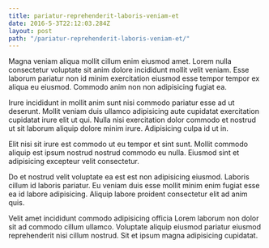 ```yaml
---
title: pariatur-reprehenderit-laboris-veniam-et
date: 2016-5-3T22:12:03.284Z
layout: post
path: "/pariatur-reprehenderit-laboris-veniam-et/"
---
```


Magna veniam aliqua mollit cillum enim eiusmod amet. Lorem nulla consectetur voluptate sit anim dolore incididunt mollit velit veniam. Esse laborum pariatur non id minim exercitation eiusmod esse tempor tempor ex aliqua eu eiusmod. Commodo anim non non adipisicing fugiat ea.

Irure incididunt in mollit anim sunt nisi commodo pariatur esse ad ut deserunt. Mollit veniam duis ullamco adipisicing aute cupidatat exercitation cupidatat irure elit ut qui. Nulla nisi exercitation dolor commodo et nostrud ut sit laborum aliquip dolore minim irure. Adipisicing culpa id ut in.

Elit nisi sit irure est commodo ut eu tempor et sint sunt. Mollit commodo aliquip est ipsum nostrud nostrud commodo eu nulla. Eiusmod sint et adipisicing excepteur velit consectetur.

Do et nostrud velit voluptate ea est est non adipisicing eiusmod. Laboris cillum id laboris pariatur. Eu veniam duis esse mollit minim enim fugiat esse ea id labore adipisicing. Aliquip labore proident consectetur elit ad anim quis.

Velit amet incididunt commodo adipisicing officia Lorem laborum non dolor sit ad commodo cillum ullamco. Voluptate aliquip eiusmod pariatur eiusmod reprehenderit nisi cillum nostrud. Sit et ipsum magna adipisicing cupidatat.